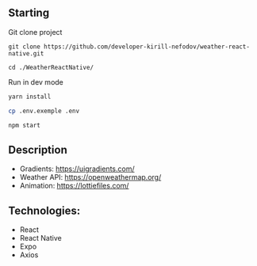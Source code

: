 ## Starting

Git clone project
```
git clone https://github.com/developer-kirill-nefodov/weather-react-native.git

cd ./WeatherReactNative/
```

Run in dev mode
```sh
yarn install

cp .env.exemple .env

npm start
```

## Description
* Gradients: https://uigradients.com/
* Weather API: https://openweathermap.org/
* Animation: https://lottiefiles.com/


## Technologies:
* React
* React Native
* Expo
* Axios
